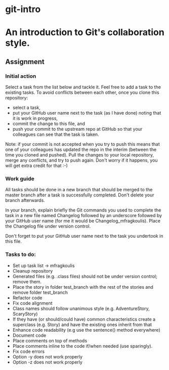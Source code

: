 git-intro
=========

# An introduction to Git's collaboration style.

## Assignment

### Initial action

Select a task from the list below and tackle it.
Feel free to add a task to the existing tasks.
To avoid conflicts between each other, once you clone
this repository:
* select a task,
* put your GitHub user name next to the task (as I have done)
  noting that it is work in progress,
* commit the change to this file, and
* push your commit to the upstream repo at GitHub so that
  your colleagues can see that the task is taken.

Note: if your commit is not accepted when you try to push
this means that one of your colleagues has updated the repo
in the interim (between the time you cloned and pushed).
Pull the changes to your local repository, merge any conflicts,
and try to push again.
Don't worry if it happens, you will get extra credit for that :-)

### Work guide

All tasks should be done in a new branch that
should be merged to the master branch after 
a task is successfully completed.
Don't delete your branch afterwards.

In your branch, explain briefly the Git commands you used to complete the task
in a new file named Changelog followed by an underscore followed by your GitHub
user name (for me it would be Changelog_mfragkoulis).
Place the Changelog file under version control.

Don't forget to put your GitHub user name next to the task
you undertook in this file.

### Tasks to do:

* Set up task list -> mfragkoulis
* Cleanup repository
 * Generated files (e.g. .class files) should not be under version
   control; remove them.
* Place the story in folder test_branch with the rest of the stories
   and remove folder test_branch
* Refactor code
 * Fix code alignment
 * Class names should follow unanimous style (e.g. AdventureStory, ScaryStory)
 * If they have (or should/could have) common characteristics create a superclass
   (e.g. Story) and have the existing ones inherit from that
 * Enhance code readability (e.g use the sentence() method everywhere)
* Document code
 * Place comments on top of methods
 * Place comments inline to the code if/when needed (use sparingly).
* Fix code errors
 * Option -y does not work properly
 * Option -z does not work properly
